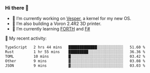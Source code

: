 ### Hi there 👋

<!--
**berkus/berkus** is a ✨ _special_ ✨ repository because its `README.md` (this file) appears on your GitHub profile.

Here are some ideas to get you started:

- 🔭 I’m currently working on ...
- 🌱 I’m currently learning ...
- 👯 I’m looking to collaborate on ...
- 🤔 I’m looking for help with ...
- 💬 Ask me about ...
- 📫 How to reach me: ...
- 😄 Pronouns: ...
- ⚡ Fun fact: ...
-->

- 🔭 I’m currently working on [Vesper](https://github.com/metta-systems/vesper), a kernel for my new OS.
- 🔭 I’m also building a Voron 2.4R2 3D printer.
- 🌱 I’m currently learning [FORTH](http://forth.com/starting-forth/) and [F#](https://fsharpforfunandprofit.com/)

💼 My recent activity:

<!--START_SECTION:waka-->

```txt
TypeScript   2 hrs 44 mins   █████████████░░░░░░░░░░░░   51.60 %
Rust         1 hr 55 mins    █████████░░░░░░░░░░░░░░░░   36.36 %
TOML         10 mins         █░░░░░░░░░░░░░░░░░░░░░░░░   03.42 %
Other        9 mins          ▓░░░░░░░░░░░░░░░░░░░░░░░░   03.08 %
JSON         9 mins          ▓░░░░░░░░░░░░░░░░░░░░░░░░   03.03 %
```

<!--END_SECTION:waka-->
